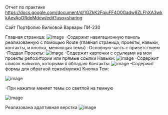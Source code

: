 Отчет по практике
https://docs.google.com/document/d/1GZkK2FqjuFF4O0Gadw8ZLFhXA3wkkAevAoOfIdeMdcw/edit?usp=sharing

Сайт Портфолио Вилковой Варвары ПИ-230

Главная страница:
![image](https://github.com/user-attachments/assets/c372a8ba-a042-43bb-b740-535f5135994d)
  -Содержит навигационную панель реализованную с помощью Route (главная страница, проекты, навыки, контакты, и кнопка, меняющая темы)
  -Основную часть с приветствием 
  -Подвал
Проекты:
![image](https://github.com/user-attachments/assets/6c6ca217-25e6-489c-aa4d-a986b05a37d0)
  -Содержит карточки с ссылками на мои проекты репозитории или прямые ссылки
Навыки:
![image](https://github.com/user-attachments/assets/f49d0ad9-ad16-420b-b179-b77ebdc9980d)
  -Содержит список навыков, которыми я обладаю
Контакты:
![image](https://github.com/user-attachments/assets/2eebebf7-3d17-4291-8906-d5218d10eb07)
  -Содержит формы для обратной связи(муляж)
Кнопка Тем:

![image](https://github.com/user-attachments/assets/24b46d61-7265-477f-bed6-04163740869a)

  -При нажатии меняет темы со светлой на темную
  
  ![image](https://github.com/user-attachments/assets/8075d536-50c8-436b-96ac-3e844c5a1e47)

Реализована адаптивная верстка 
![image](https://github.com/user-attachments/assets/e1595a46-b48b-4970-a61a-dbfbc5e37b85)
